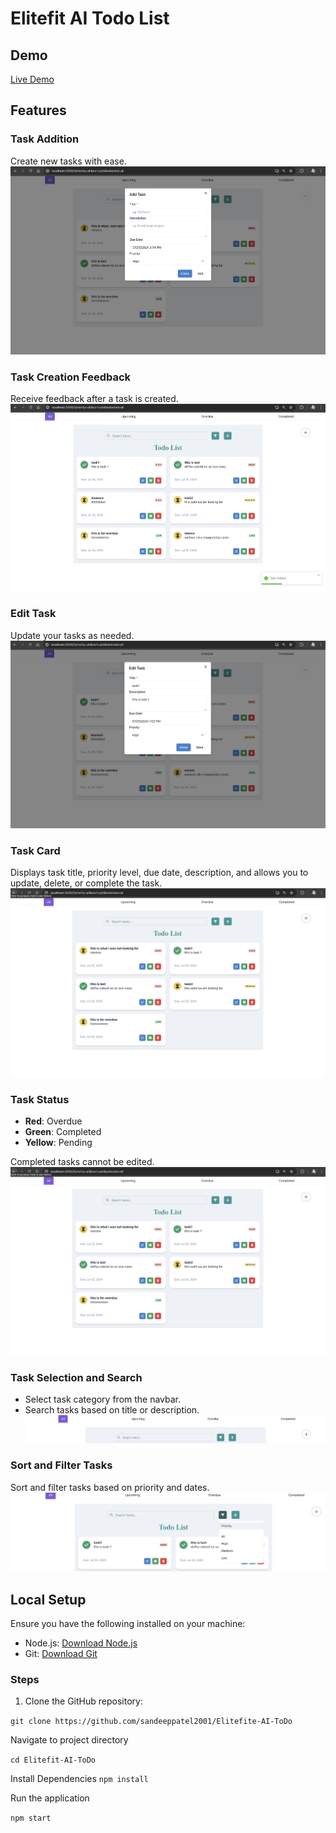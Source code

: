 # Elitefit AI Todo List

## Demo
[Live Demo](https://66a1df97041791b0cb1501c1--friendly-maamoul-8ae18e.netlify.app)

## Features

### Task Addition
Create new tasks with ease.
![Add Task](src/assets2/Addtask.png)

### Task Creation Feedback
Receive feedback after a task is created.
![Task Feedback](src/assets2/feedback.png)

### Edit Task
Update your tasks as needed.
![Edit Task](src/assets2/edit.png)

### Task Card
Displays task title, priority level, due date, description, and allows you to update, delete, or complete the task.
![Task Card](src/assets2/ALLTask.png)

### Task Status
- **Red**: Overdue
- **Green**: Completed
- **Yellow**: Pending

Completed tasks cannot be edited.
![Task Status](src/assets2/ALLTask.png)

### Task Selection and Search
- Select task category from the navbar.
- Search tasks based on title or description.
![Task Selection](src/assets2/nav.png)

### Sort and Filter Tasks
Sort and filter tasks based on priority and dates.
![Sort and Filter](src/assets2/sort.png)

## Local Setup

Ensure you have the following installed on your machine:
- Node.js: [Download Node.js](https://nodejs.org/)
- Git: [Download Git](https://git-scm.com/)

### Steps

1. Clone the GitHub repository:

`
git clone https://github.com/sandeeppatel2001/Elitefite-AI-ToDo
`

Navigate to project directory

`
cd Elitefit-AI-ToDo
`

Install Dependencies
`
npm install
`

Run the application

`
npm start
`